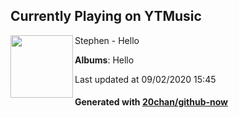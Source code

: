 ## Currently Playing on YTMusic

[<img align="left" width="100" src="https://lh3.googleusercontent.com/rYyfBY08lugnAuPmjh2eEgMi06DgrsTQ-W1buFJent1aTNLqokSWYfaC05nTPpT0VVnPC6gIFZkZ_7zE">](https://music.youtube.com/channel/UC-pWHpBjdGG69N9mM2auIAA)

Stephen - Hello

**Albums**: Hello

Last updated at 09/02/2020 15:45

#### Generated with [20chan/github-now](https://github.com/20chan/github-now)


<!--
**20chan/20chan** is a ✨ _special_ ✨ repository because its `README.md` (this file) appears on your GitHub profile.

Here are some ideas to get you started:

- 🔭 I’m currently working on ...
- 🌱 I’m currently learning ...
- 👯 I’m looking to collaborate on ...
- 🤔 I’m looking for help with ...
- 💬 Ask me about ...
- 📫 How to reach me: ...
- 😄 Pronouns: ...
- ⚡ Fun fact: ...
-->
